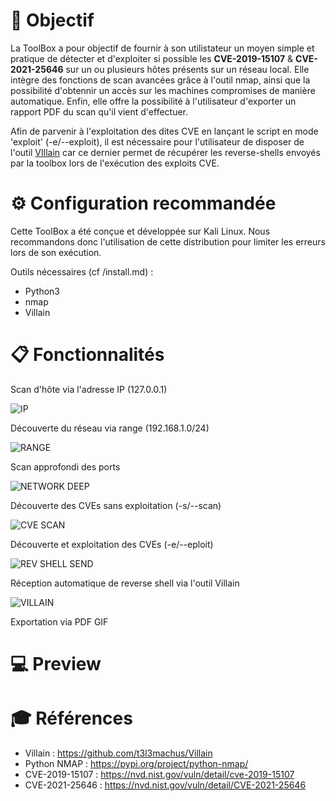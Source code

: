 

# :dart: Objectif

La ToolBox a pour objectif de fournir à son utilistateur un moyen simple et pratique de détecter et d'exploiter si possible les **CVE-2019-15107** & **CVE-2021-25646** sur un ou plusieurs hôtes présents sur un réseau local.
Elle intègre des fonctions de scan avancées grâce à l'outil nmap, ainsi que la possibilité d'obtennir un accès sur les machines compromises de manière automatique. Enfin, elle offre la possibilité à l'utilisateur d'exporter un rapport PDF du scan qu'il vient d'effectuer.

Afin de parvenir à l'exploitation des dites CVE en lançant le script en mode 'exploit' (-e/--exploit), il est nécessaire pour l'utilisateur de disposer de l'outil [VIllain](https://github.com/t3l3machus/Villain) car ce dernier permet de récupérer les reverse-shells envoyés par la toolbox lors de l'exécution des exploits CVE.

# :gear: Configuration recommandée

Cette ToolBox a été conçue et développée sur Kali Linux. Nous recommandons donc l'utilisation de cette distribution pour limiter les erreurs lors de son exécution.

Outils nécessaires (cf /install.md) :
  - Python3
  - nmap
  - Villain

# :clipboard: Fonctionnalités 
Scan d'hôte via l'adresse IP (127.0.0.1)

![IP](https://github.com/SpiritixCS/ToolBox/assets/77000299/102d05b8-5e0d-43b5-a120-085cb60ab5a4)


Découverte du réseau via range (192.168.1.0/24)

![RANGE](https://github.com/SpiritixCS/ToolBox/assets/77000299/44d3250a-9fde-427a-a3a4-1ff2311dd1d8)


Scan approfondi des ports 

![NETWORK DEEP](https://github.com/SpiritixCS/ToolBox/assets/77000299/c89e86f1-dbb9-49c2-90dd-7176fba60f3d)


Découverte des CVEs sans exploitation (-s/--scan)

![CVE SCAN](https://github.com/SpiritixCS/ToolBox/assets/77000299/be80b04d-c161-4b35-9f5c-ad758253e99d)


Découverte et exploitation des CVEs (-e/--eploit)

![REV SHELL SEND](https://github.com/SpiritixCS/ToolBox/assets/77000299/1676cfc7-a470-4ca5-9830-a4d01d85f1d6)


Réception automatique de reverse shell via l'outil Villain 

![VILLAIN](https://github.com/SpiritixCS/ToolBox/assets/77000299/5a6b264b-c954-4464-9494-d3fe21a25f79)


Exportation via PDF 
GIF 


# :computer: Preview 

# :mortar_board: Références

- Villain : https://github.com/t3l3machus/Villain 
- Python NMAP : https://pypi.org/project/python-nmap/ 
- CVE-2019-15107 : https://nvd.nist.gov/vuln/detail/cve-2019-15107 
- CVE-2021-25646 : https://nvd.nist.gov/vuln/detail/CVE-2021-25646 
